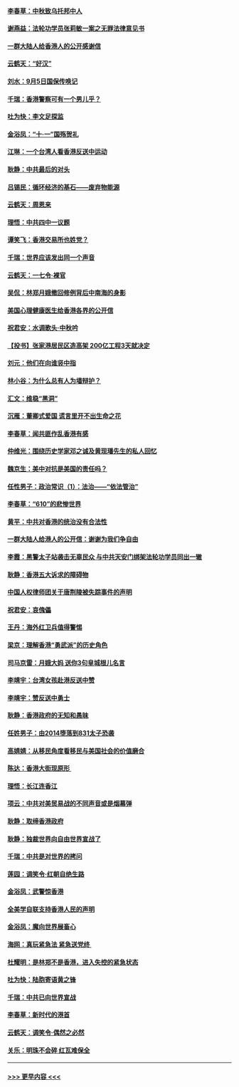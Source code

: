 #### [李春草：中秋致乌托邦中人](../pages/nsc993/n11518776.md?t=09131144) 
#### [谢燕益：法轮功学员张莉敏一案之无罪法律意见书](../pages/nsc993/n11517600.md?t=09131144) 
#### [一群大陆人给香港人的公开感谢信](../pages/nsc993/n11514797.md?t=09131144) 
#### [云鹤天：“好汉”](../pages/nsc993/n11513536.md?t=09131144) 
#### [刘水：9月5日国保传唤记](../pages/nsc993/n11513460.md?t=09131144) 
#### [千瑞：香港警察可有一个男儿乎？](../pages/nsc993/n11513109.md?t=09131144) 
#### [吐为快：李文足探监](../pages/nsc993/n11509622.md?t=09131144) 
#### [金浴凤：“十‧一”国殇贺礼](../pages/nsc993/n11509593.md?t=09131144) 
#### [江琳：一个台湾人看香港反送中运动](../pages/nsc993/n11509211.md?t=09131144) 
#### [耿静：中共最后的对头](../pages/nsc993/n11508308.md?t=09131144) 
#### [吕锡民：循环经济的基石——废弃物能源](../pages/nsc993/n11508212.md?t=09131144) 
#### [云鹤天：周恩来](../pages/nsc993/n11508055.md?t=09131144) 
#### [理悟：中共四中一议题](../pages/nsc993/n11507782.md?t=09131144) 
#### [谭笑飞：香港交易所也姓党？](../pages/nsc993/n11507753.md?t=09131144) 
#### [千瑞：世界应该发出同一个声音](../pages/nsc993/n11507290.md?t=09131144) 
#### [云鹤天：一七令‧裸官](../pages/nsc993/n11507177.md?t=09131144) 
#### [吴侃：林郑月娥撤回修例背后中南海的身影](../pages/nsc993/n11506876.md?t=09131144) 
#### [美国心理健康医生给香港各界的公开信](../pages/nsc993/n11506809.md?t=09131144) 
#### [祝君安：水调歌头‧中秋吟](../pages/nsc993/n11506758.md?t=09131144) 
#### [【投书】张家港居民区造高架 200亿工程3天就决定](../pages/nsc993/n11506682.md?t=09131144) 
#### [刘元：他们在向谁竖中指](../pages/nsc993/n11505384.md?t=09131144) 
#### [林小谷：为什么总有人为墙辩护？](../pages/nsc993/n11505226.md?t=09131144) 
#### [汇文：维稳“黑洞”](../pages/nsc993/n11504347.md?t=09131144) 
#### [沉雁：董卿式爱国 谎言里开不出生命之花](../pages/nsc993/n11503215.md?t=09131144) 
#### [李春草：闻共匪作乱香港有感](../pages/nsc993/n11503072.md?t=09131144) 
#### [仲维光：围绕历史学家邓之诚及黄现璠先生的私人回忆](../pages/nsc993/n11501330.md?t=09131144) 
#### [魏京生：美中对抗是美国的责任吗？](../pages/nsc993/n11500723.md?t=09131144) 
#### [任性男子：政治常识（1）：法治——“依法管治”](../pages/nsc993/n11500791.md?t=09131144) 
#### [李春草：“610”的悲惨世界](../pages/nsc993/n11501141.md?t=09131144) 
#### [黄平：中共对香港的统治没有合法性](../pages/nsc993/n11499473.md?t=09131144) 
#### [一群大陆人给港人的公开信：谢谢为我们争自由](../pages/nsc993/n11500402.md?t=09131144) 
#### [李霞：黑警太子站袭击无辜民众 与中共天安门绑架法轮功学员同出一辙](../pages/nsc993/n11499805.md?t=09131144) 
#### [耿静：香港五大诉求的障碍物](../pages/nsc993/n11497578.md?t=09131144) 
#### [中国人权律师团关于唐荆陵被失踪事件的声明](../pages/nsc993/n11500014.md?t=09131144) 
#### [祝君安：哀傀儡](../pages/nsc993/n11499776.md?t=09131144) 
#### [王丹：海外红卫兵值得警惕](../pages/nsc993/n11498138.md?t=09131144) 
#### [梁京：理解香港“勇武派”的历史角色](../pages/nsc993/n11498006.md?t=09131144) 
#### [司马京雷：月娥大妈  送你3句皇城根儿名言](../pages/nsc993/n11497885.md?t=09131144) 
#### [李靖宇：台湾女孩赴港反送中赞](../pages/nsc993/n11497721.md?t=09131144) 
#### [李靖宇：赞反送中勇士](../pages/nsc993/n11497452.md?t=09131144) 
#### [耿静：香港政府的无知和愚昧](../pages/nsc993/n11494238.md?t=09131144) 
#### [任姓男子：由2014堕落到831太子恐袭](../pages/nsc993/n11496683.md?t=09131144) 
#### [高婧婧：从移民角度看移民与美国社会的价值磨合](../pages/nsc993/n11495757.md?t=09131144) 
#### [陈达：香港大街现原形 ](../pages/nsc993/n11495441.md?t=09131144) 
#### [理悟：长江连香江](../pages/nsc993/n11495377.md?t=09131144) 
#### [项云：中共对美贸易战的不同声音或是烟幕弹](../pages/nsc993/n11494929.md?t=09131144) 
#### [耿静：取缔香港政府](../pages/nsc993/n11494218.md?t=09131144) 
#### [耿静：独裁世界向自由世界宣战了](../pages/nsc993/n11494190.md?t=09131144) 
#### [千瑞：中共是对世界的拷问](../pages/nsc993/n11493021.md?t=09131144) 
#### [莲园：调笑令‧红朝自绝生路](../pages/nsc993/n11493011.md?t=09131144) 
#### [金浴凤：武警惊香港](../pages/nsc993/n11492994.md?t=09131144) 
#### [全美学自联支持香港人民的声明](../pages/nsc993/n11492630.md?t=09131144) 
#### [金浴凤：魔向世界展畜心](../pages/nsc993/n11492599.md?t=09131144) 
#### [海网：真玩紧急法 紧急送党终 ](../pages/nsc993/n11492535.md?t=09131144) 
#### [杜耀明：是林郑不是香港，进入失控的紧急状态](../pages/nsc993/n11491420.md?t=09131144) 
#### [吐为快：陆胞寄语黄之锋](../pages/nsc993/n11491117.md?t=09131144) 
#### [千瑞：中共已向世界宣战](../pages/nsc993/n11490123.md?t=09131144) 
#### [李春草：新时代的港首](../pages/nsc993/n11489864.md?t=09131144) 
#### [云鹤天：调笑令·偶然之必然](../pages/nsc993/n11489701.md?t=09131144) 
#### [关乐：明珠不会碎 红瓦难保全](../pages/nsc993/n11489647.md?t=09131144) 

----
#### [ >>> 更早内容 <<< ](../indexes/nsc993-earlier.md)
